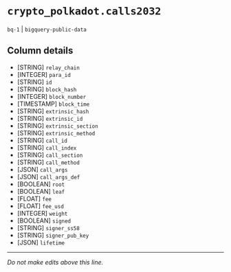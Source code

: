 # `crypto_polkadot.calls2032`
`bq-1` | `bigquery-public-data`

## Column details
* [STRING]    `relay_chain`
* [INTEGER]   `para_id`
* [STRING]    `id`
* [STRING]    `block_hash`
* [INTEGER]   `block_number`
* [TIMESTAMP] `block_time`
* [STRING]    `extrinsic_hash`
* [STRING]    `extrinsic_id`
* [STRING]    `extrinsic_section`
* [STRING]    `extrinsic_method`
* [STRING]    `call_id`
* [STRING]    `call_index`
* [STRING]    `call_section`
* [STRING]    `call_method`
* [JSON]      `call_args`
* [JSON]      `call_args_def`
* [BOOLEAN]   `root`
* [BOOLEAN]   `leaf`
* [FLOAT]     `fee`
* [FLOAT]     `fee_usd`
* [INTEGER]   `weight`
* [BOOLEAN]   `signed`
* [STRING]    `signer_ss58`
* [STRING]    `signer_pub_key`
* [JSON]      `lifetime`

-------------------------------------------------------------------------------
*Do not make edits above this line.*

